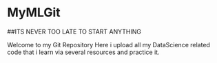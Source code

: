 # MyMLGit
##ITS NEVER TOO LATE TO START ANYTHING

Welcome to my Git Repository
Here i upload all my DataScience related code that i learn via several resources and practice it.


